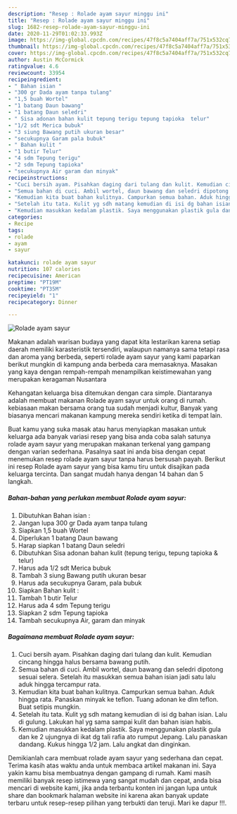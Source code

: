```yaml
---
description: "Resep : Rolade ayam sayur minggu ini"
title: "Resep : Rolade ayam sayur minggu ini"
slug: 1682-resep-rolade-ayam-sayur-minggu-ini
date: 2020-11-29T01:02:33.993Z
image: https://img-global.cpcdn.com/recipes/47f8c5a7404aff7a/751x532cq70/rolade-ayam-sayur-foto-resep-utama.jpg
thumbnail: https://img-global.cpcdn.com/recipes/47f8c5a7404aff7a/751x532cq70/rolade-ayam-sayur-foto-resep-utama.jpg
cover: https://img-global.cpcdn.com/recipes/47f8c5a7404aff7a/751x532cq70/rolade-ayam-sayur-foto-resep-utama.jpg
author: Austin McCormick
ratingvalue: 4.6
reviewcount: 33954
recipeingredient:
- " Bahan isian "
- "300 gr Dada ayam tanpa tulang"
- "1,5 buah Wortel"
- "1 batang Daun bawang"
- "1 batang Daun seledri"
- " Sisa adonan bahan kulit tepung terigu tepung tapioka  telur"
- "1/2 sdt Merica bubuk"
- "3 siung Bawang putih ukuran besar"
- "secukupnya Garam pala bubuk"
- " Bahan kulit "
- "1 butir Telur"
- "4 sdm Tepung terigu"
- "2 sdm Tepung tapioka"
- "secukupnya Air garam dan minyak"
recipeinstructions:
- "Cuci bersih ayam. Pisahkan daging dari tulang dan kulit. Kemudian cincang hingga halus bersama bawang putih."
- "Semua bahan di cuci. Ambil wortel, daun bawang dan seledri dipotong sesuai selera. Setelah itu masukkan semua bahan isian jadi satu lalu aduk hingga tercampur rata."
- "Kemudian kita buat bahan kulitnya. Campurkan semua bahan. Aduk hingga rata. Panaskan minyak ke teflon. Tuang adonan ke dlm teflon. Buat setipis mungkin."
- "Setelah itu tata. Kulit yg sdh matang kemudian di isi dg bahan isian. Lalu di gulung. Lakukan hal yg sama sampai kulit dan bahan isian habis."
- "Kemudian masukkan kedalam plastik. Saya menggunakan plastik gula dan ke 2 ujungnya di ikat dg tali rafia ato rumput Jepang. Lalu panaskan dandang. Kukus hingga 1/2 jam. Lalu angkat dan dinginkan."
categories:
- Recipe
tags:
- rolade
- ayam
- sayur

katakunci: rolade ayam sayur 
nutrition: 107 calories
recipecuisine: American
preptime: "PT19M"
cooktime: "PT35M"
recipeyield: "1"
recipecategory: Dinner

---
```



![Rolade ayam sayur](https://img-global.cpcdn.com/recipes/47f8c5a7404aff7a/751x532cq70/rolade-ayam-sayur-foto-resep-utama.jpg)

Makanan adalah warisan budaya yang dapat kita lestarikan karena setiap daerah memiliki karasteristik tersendiri, walaupun namanya sama tetapi rasa dan aroma yang berbeda, seperti rolade ayam sayur yang kami paparkan berikut mungkin di kampung anda berbeda cara memasaknya. Masakan yang kaya dengan rempah-rempah menampilkan keistimewahan yang merupakan keragaman Nusantara



Kehangatan keluarga bisa ditemukan dengan cara simple. Diantaranya adalah membuat makanan Rolade ayam sayur untuk orang di rumah. kebiasaan makan bersama orang tua sudah menjadi kultur, Banyak yang biasanya mencari makanan kampung mereka sendiri ketika di tempat lain.

Buat kamu yang suka masak atau harus menyiapkan masakan untuk keluarga ada banyak variasi resep yang bisa anda coba salah satunya rolade ayam sayur yang merupakan makanan terkenal yang gampang dengan varian sederhana. Pasalnya saat ini anda bisa dengan cepat menemukan resep rolade ayam sayur tanpa harus bersusah payah.
Berikut ini resep Rolade ayam sayur yang bisa kamu tiru untuk disajikan pada keluarga tercinta. Dan sangat mudah hanya dengan 14 bahan dan 5 langkah.


<!--inarticleads1-->

##### Bahan-bahan yang perlukan membuat Rolade ayam sayur:

1. Dibutuhkan  Bahan isian :
1. Jangan lupa 300 gr Dada ayam tanpa tulang
1. Siapkan 1,5 buah Wortel
1. Diperlukan 1 batang Daun bawang
1. Harap siapkan 1 batang Daun seledri
1. Dibutuhkan  Sisa adonan bahan kulit (tepung terigu, tepung tapioka &amp; telur)
1. Harus ada 1/2 sdt Merica bubuk
1. Tambah 3 siung Bawang putih ukuran besar
1. Harus ada secukupnya Garam, pala bubuk
1. Siapkan  Bahan kulit :
1. Tambah 1 butir Telur
1. Harus ada 4 sdm Tepung terigu
1. Siapkan 2 sdm Tepung tapioka
1. Tambah secukupnya Air, garam dan minyak




<!--inarticleads2-->

##### Bagaimana membuat  Rolade ayam sayur:

1. Cuci bersih ayam. Pisahkan daging dari tulang dan kulit. Kemudian cincang hingga halus bersama bawang putih.
1. Semua bahan di cuci. Ambil wortel, daun bawang dan seledri dipotong sesuai selera. Setelah itu masukkan semua bahan isian jadi satu lalu aduk hingga tercampur rata.
1. Kemudian kita buat bahan kulitnya. Campurkan semua bahan. Aduk hingga rata. Panaskan minyak ke teflon. Tuang adonan ke dlm teflon. Buat setipis mungkin.
1. Setelah itu tata. Kulit yg sdh matang kemudian di isi dg bahan isian. Lalu di gulung. Lakukan hal yg sama sampai kulit dan bahan isian habis.
1. Kemudian masukkan kedalam plastik. Saya menggunakan plastik gula dan ke 2 ujungnya di ikat dg tali rafia ato rumput Jepang. Lalu panaskan dandang. Kukus hingga 1/2 jam. Lalu angkat dan dinginkan.




Demikianlah cara membuat rolade ayam sayur yang sederhana dan cepat. Terima kasih atas waktu anda untuk membaca artikel makanan ini. Saya yakin kamu bisa membuatnya dengan gampang di rumah. Kami masih memiliki banyak resep istimewa yang sangat mudah dan cepat, anda bisa mencari di website kami, jika anda terbantu konten ini jangan lupa untuk share dan bookmark halaman website ini karena akan banyak update terbaru untuk resep-resep pilihan yang terbukti dan teruji. Mari ke dapur !!!. 
